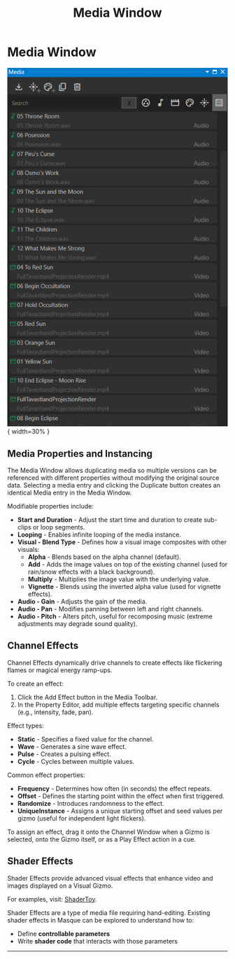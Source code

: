 ﻿---
title: Media Window
layout: default
nav_order: 5
parent: Documentation
---

# Media Window

![](../Images/Masque_Media.png){ width=30% }

## Media Properties and Instancing

The Media Window allows duplicating media so multiple versions can be referenced with different properties without modifying the original source data. Selecting a media entry and clicking the Duplicate button creates an identical Media entry in the Media Window.

Modifiable properties include:

- **Start and Duration** - Adjust the start time and duration to create sub-clips or loop segments.
- **Looping** - Enables infinite looping of the media instance.
- **Visual - Blend Type** - Defines how a visual image composites with other visuals:
  - **Alpha** - Blends based on the alpha channel (default).
  - **Add** - Adds the image values on top of the existing channel (used for rain/snow effects with a black background).
  - **Multiply** - Multiplies the image value with the underlying value.
  - **Vignette** - Blends using the inverted alpha value (used for vignette effects).
- **Audio - Gain** - Adjusts the gain of the media.
- **Audio - Pan** - Modifies panning between left and right channels.
- **Audio - Pitch** - Alters pitch, useful for recomposing music (extreme adjustments may degrade sound quality).

## Channel Effects

Channel Effects dynamically drive channels to create effects like flickering flames or magical energy ramp-ups.

To create an effect:
1. Click the Add Effect button in the Media Toolbar.
2. In the Property Editor, add multiple effects targeting specific channels (e.g., intensity, fade, pan).

Effect types:

- **Static** - Specifies a fixed value for the channel.
- **Wave** - Generates a sine wave effect.
- **Pulse** - Creates a pulsing effect.
- **Cycle** - Cycles between multiple values.

Common effect properties:

- **Frequency** - Determines how often (in seconds) the effect repeats.
- **Offset** - Defines the starting point within the effect when first triggered.
- **Randomize** - Introduces randomness to the effect.
- **UniqueInstance** - Assigns a unique starting offset and seed values per gizmo (useful for independent light flickers).

To assign an effect, drag it onto the Channel Window when a Gizmo is selected, onto the Gizmo itself, or as a Play Effect action in a cue.

## Shader Effects

Shader Effects provide advanced visual effects that enhance video and images displayed on a Visual Gizmo.

For examples, visit: [ShaderToy](http://www.shadertoy.com).

Shader Effects are a type of media file requiring hand-editing. Existing shader effects in Masque can be explored to understand how to:
- Define **controllable parameters**
- Write **shader code** that interacts with those parameters

---

